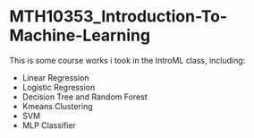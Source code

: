 # MTH10353_Introduction-To-Machine-Learning
This is some course works i took in the IntroML class, including:
- Linear Regression
- Logistic Regression
- Decision Tree and Random Forest
- Kmeans Clustering
- SVM
- MLP Classifier
